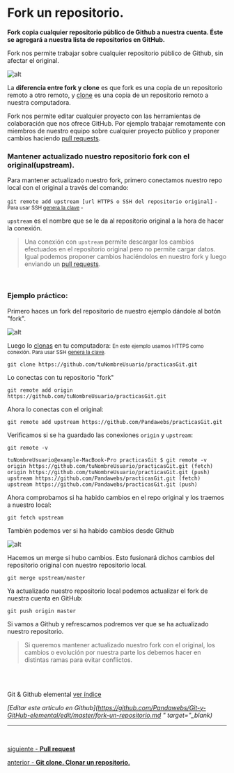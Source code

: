 # Fork un repositorio.

**Fork copia cualquier repositorio público de Github a nuestra cuenta. 
Éste se agregará a nuestra lista de repositorios en GitHub.**

Fork nos permite trabajar sobre cualquier repositorio público de Github, sin afectar el original.

![alt](http://pandawebs.net/assets/images/fork-git.png)


La **diferencia entre fork y clone** es que fork es una copia de un repositorio remoto a otro remoto, y [clone](https://github.com/Pandawebs/Git-y-GitHub-elemental/blob/master/clonar-un-repositorio.md) es una copia de un repositorio remoto a nuestra computadora.

Fork nos permite editar cualquier proyecto con las herramientas de colaboración que nos ofrece GitHub. Por ejemplo trabajar remotamente con miembros de nuestro equipo sobre cualquier proyecto público y proponer cambios haciendo [pull requests](http://localhost:2368/pull-request).


### Mantener actualizado nuestro repositorio fork con el original(upstream).

Para mantener actualizado nuestro fork, primero conectamos nuestro repo local con el original a través del comando:


`git remote add upstream [url HTTPS o SSH del repositorio original]`
<small>- Para usar SSH [genera la clave](https://github.com/Pandawebs/Git-y-GitHub-elemental/blob/master/ssh-https-conexion-github.md) -</small>


`upstream` es el nombre que se le da al repositorio original a la hora de hacer la conexión.

>Una conexión con `upstream` permite descargar los cambios efectuados en el repositorio original pero no permite cargar datos. 
Igual podemos proponer cambios haciéndolos en nuestro fork y luego enviando un [pull requests](https://github.com/Pandawebs/Git-y-GitHub-elemental/blob/master/pull-request.md).

<br>

### Ejemplo práctico:

Primero haces un fork del repositorio de nuestro ejemplo dándole al botón "fork".

![alt](http://pandawebs.net/assets/images/fork-git.png)

Luego lo [clonas](https://github.com/Pandawebs/Git-y-GitHub-elemental/blob/master/clonar-un-repositorio.md) en tu computadora:
<small>En este ejemplo usamos HTTPS como conexión. Para usar SSH [genera la clave](https://github.com/Pandawebs/Git-y-GitHub-elemental/blob/master/ssh-https-conexion-github.md).</small>


`git clone https://github.com/tuNombreUsuario/practicasGit.git`

Lo conectas con tu repositorio "fork"

`git remote add origin https://github.com/tuNombreUsuario/practicasGit.git`

Ahora lo conectas con el original:

`git remote add upstream https://github.com/Pandawebs/practicasGit.git`

Verificamos si se ha guardado las conexiones `origin` y `upstream`:

`git remote -v`

```console
tuNombreUsuario@example-MacBook-Pro practicasGit $ git remote -v
origin https://github.com/tuNombreUsuario/practicasGit.git (fetch)
origin https://github.com/tuNombreUsuario/practicasGit.git (push)
upstream https://github.com/Pandawebs/practicasGit.git (fetch)
upstream https://github.com/Pandawebs/practicasGit.git (push)
```

Ahora comprobamos si ha habido cambios en el repo original y los traemos a nuestro local:

`git fetch upstream`

También podemos ver si ha habido cambios desde Github

![alt](http://pandawebs.net/assets/images/cambios-fork-original.png)



Hacemos un merge si hubo cambios. Esto fusionará dichos cambios del repositorio original con nuestro repositorio local.

`git merge upstream/master`


Ya actualizado nuestro repositorio local podemos actualizar el fork de nuestra cuenta en GitHub:

`git push origin master`

Si vamos a Github y refrescamos podremos ver que se ha actualizado nuestro repositorio.

>Si queremos mantener actualizado nuestro fork con el original, los cambios o evolución por nuestra parte los debemos hacer en distintas ramas para evitar conflictos.

<br>
<br>

<!-- Inicio links índice y github -->

<span class="link-to-index-git">Git & Github elemental [ ver índice](https://github.com/Pandawebs/Git-y-GitHub-elemental/blob/master/README.md)</span>

<em>[Editar este artículo en Github](https://github.com/Pandawebs/Git-y-GitHub-elemental/edit/master/fork-un-repositorio.md " target="_blank)</em>

<!-- Fin links índice y github -->

<hr>

<br>

[siguiente - **Pull request**](https://github.com/Pandawebs/Git-y-GitHub-elemental/blob/master/pull-request.md) 

[anterior - **Git clone. Clonar un repositorio.**](https://github.com/Pandawebs/Git-y-GitHub-elemental/blob/master/clonar-un-repositorio.md)